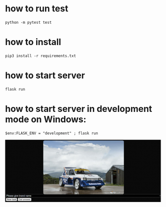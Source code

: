 # how to run test
```
python -m pytest test
```

# how to install
```
pip3 install -r requirements.txt
```

# how to start server

```
flask run
```

# how to start server in development mode on Windows:
```
$env:FLASK_ENV = "development" ; flask run
```

![result page](docs/readme/howlooks.PNG)